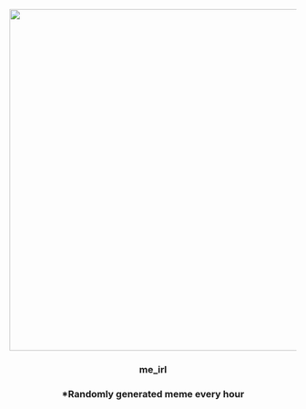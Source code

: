 <p align="center">
        <img src="https://i.redd.it/3x1p1gji5c291.jpg" width="600" height="600">
        </p>
        <h3 align="center">me_irl</h3>
        <h3 align="center">*Randomly generated meme every hour</h3>
    